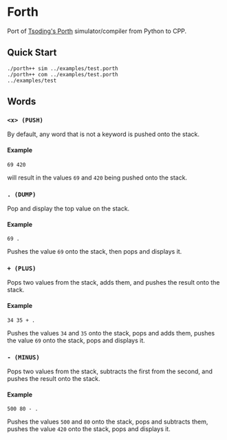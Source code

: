 # Forth

Port of [Tsoding's Porth](https://github.com/tsoding/porth) simulator/compiler from Python to CPP.

## Quick Start

``` shell
./porth++ sim ../examples/test.porth
./porth++ com ../examples/test.porth
../examples/test
```

## Words

### `<x> (PUSH)`

By default, any word that is not a keyword is pushed onto the stack.

#### Example

``` forth
69 420
```

will result in the values `69` and `420` being pushed onto the stack.

### `. (DUMP)`

Pop and display the top value on the stack.

#### Example

``` forth
69 .
```

Pushes the value `69` onto the stack, then pops and displays it.

### `+ (PLUS)`

Pops two values from the stack, adds them, and pushes the result onto the stack.

#### Example

``` forth
34 35 + .
```

Pushes the values `34` and `35` onto the stack, pops and adds them, pushes the value `69` onto the stack, pops and displays it.

### `- (MINUS)`

Pops two values from the stack, subtracts the first from the second, and pushes the result onto the stack.

#### Example

``` forth
500 80 - .
```

Pushes the values `500` and `80` onto the stack, pops and subtracts them, pushes the value `420` onto the stack, pops and displays it.
